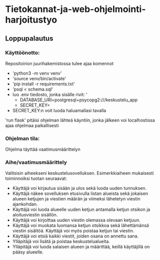 # Tietokannat-ja-web-ohjelmointi-harjoitustyo

## Loppupalautus

### Käyttöönotto:

Repositoirion juurihakemistossa tulee ajaa komennot
 - 'python3 -m venv venv'
 - 'source venv/bin/activate'
 - 'pip install -r requirements.txt'
 - 'psql < schema.sql'
 - luo .env tiedosto, jonka sisälle rivit: '
   - DATABASE_URI=postgresql+psycopg2:///keskustelu_app
   - SECRET_KEY=
 - SECRET_KEY:n voit luoda haluamallasi tavalla

'run flask' pitäisi ohjelman lähteä käyntiin, jonka jälkeen voi localhostissa ajaa ohjelmaa paikallisesti

### Ohjelman tila:

Ohjelma täyttää vaatimusmäärittelyn

### Aihe/vaatimusmäärittely

Valitsisin aiheekseni keskustelusovelluksen. Esimerkkiaiheen mukaisesti toiminnoiksi tuotan seuraavat:
 - Käyttäjä voi kirjautua sisään ja ulos sekä luoda uuden tunnuksen.
 - Käyttäjä näkee sovelluksen etusivulla listan alueista sekä jokaisen alueen ketjujen ja viestien määrän ja viimeksi lähetetyn viestin ajankohdan.
 - Käyttäjä voi luoda alueelle uuden ketjun antamalla ketjun otsikon ja aloitusviestin sisällön.
 - Käyttäjä voi kirjoittaa uuden viestin olemassa olevaan ketjuun.
 - Käyttäjä voi muokata luomansa ketjun otsikkoa sekä lähettämänsä viestin sisältöä. Käyttäjä voi myös poistaa ketjun tai viestin.
 - Käyttäjä voi etsiä kaikki viestit, joiden osana on annettu sana.
 - Ylläpitäjä voi lisätä ja poistaa keskustelualueita.
 - Ylläpitäjä voi luoda salaisen alueen ja määrittää, keillä käyttäjillä on pääsy alueelle.

